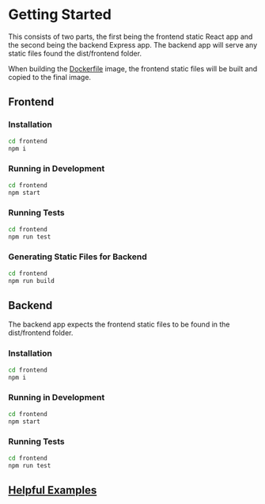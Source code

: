 # Getting Started
This consists of two parts, the first being the frontend static React app and the second being the backend Express app.
The backend app will serve any static files found the dist/frontend folder.

When building the [Dockerfile](./Dockerfile) image, the frontend static files will be built and copied to the final image.

## Frontend
### Installation
```sh
cd frontend
npm i
```
### Running in Development
```sh
cd frontend
npm start
```

### Running Tests
```sh
cd frontend
npm run test
```

### Generating Static Files for Backend
```sh
cd frontend
npm run build
```

## Backend
The backend app expects the frontend static files to be found in the dist/frontend folder.
### Installation
```sh
cd frontend
npm i
```
### Running in Development
```sh
cd frontend
npm start
```

### Running Tests
```sh
cd frontend
npm run test
```

## [Helpful Examples](./rest/frontend.rest)
